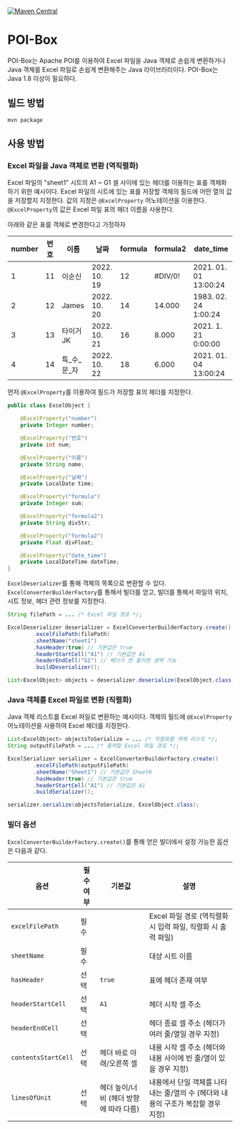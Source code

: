 [![Maven Central](https://img.shields.io/maven-central/v/io.github.jeng832/poibox.svg)](https://search.maven.org/artifact/io.github.jeng832/poibox)

# POI-Box
POI-Box는 Apache POI를 이용하여 Excel 파일을 Java 객체로 손쉽게 변환하거나 Java 객체를 Excel 파일로 손쉽게 변환해주는 Java 라이브러리이다. POI-Box는 Java 1.8 이상이 필요하다.

## 빌드 방법
```shell
mvn package
```

## 사용 방법

### Excel 파일을 Java 객체로 변환 (역직렬화)

Excel 파일의 "sheet1" 시트의 A1 ~ G1 셀 사이에 있는 헤더를 이용하는 표를 객체화 하기 위한 예시이다.
Excel 파일의 시트에 있는 표를 저장할 객체의 필드에 어떤 열의 값을 저장할지 지정한다. 값의 지정은 `@ExcelProperty` 어노테이션을 이용한다.
`@ExcelProperty`의 값은 Excel 파일 표의 헤더 이름을 사용한다.

아래와 같은 표를 객체로 변경한다고 가정하자

| number | 번호 | 이름      | 날짜           | formula | formula2 | date_time             |
|--------|----|---------|--------------|---------|----------|-----------------------|
| 1      | 11 | 이순신     | 2022. 10. 19 | 12      | #DIV/0!  | 2021. 01. 01 13:00:24 |
| 2      | 12 | James   | 2022. 10. 20 | 14      | 14.000   | 1983. 02. 24 1:00:24  |
| 3      | 13 | 타이거JK   | 2022. 10. 21 | 16      | 8.000    | 2021. 1. 21 0:00:00   |
| 4      | 14 | 특_수_문_자 | 2022. 10. 22 | 18      | 6.000    | 2021. 01. 04 13:00:24 |

먼저 `@ExcelProperty`를 이용하여 필드가 저장할 표의 헤더를 지정한다.
```java
public class ExcelObject {

    @ExcelProperty("number")
    private Integer number;

    @ExcelProperty("번호")
    private int num;

    @ExcelProperty("이름")
    private String name;

    @ExcelProperty("날짜")
    private LocalDate time;

    @ExcelProperty("formula")
    private Integer sum;

    @ExcelProperty("formula2")
    private String divStr;

    @ExcelProperty("formula2")
    private Float divFloat;

    @ExcelProperty("date_time")
    private LocalDateTime dateTime;
}
```

`ExcelDeserializer`를 통해 객체의 목록으로 변환할 수 있다. `ExcelConverterBuilderFactory`를 통해서 빌더를 얻고, 빌더를 통해서 파일의 위치, 시트 정보, 헤더 관련 정보를 지정한다.

```java
String filePath = ... /* Excel 파일 경로 */;

ExcelDeserializer deserializer = ExcelConverterBuilderFactory.create()
        .excelFilePath(filePath)
        .sheetName("sheet1")
        .hasHeader(true) // 기본값은 true
        .headerStartCell("A1") // 기본값은 A1
        .headerEndCell("G1") // 헤더가 한 줄이면 생략 가능
        .buildDeserializer();

List<ExcelObject> objects = deserializer.deserialize(ExcelObject.class);
```

### Java 객체를 Excel 파일로 변환 (직렬화)

Java 객체 리스트를 Excel 파일로 변환하는 예시이다. 객체의 필드에 `@ExcelProperty` 어노테이션을 사용하여 Excel 헤더를 지정한다.

```java
List<ExcelObject> objectsToSerialize = ... /* 직렬화할 객체 리스트 */;
String outputFilePath = ... /* 출력할 Excel 파일 경로 */;

ExcelSerializer serializer = ExcelConverterBuilderFactory.create()
        .excelFilePath(outputFilePath)
        .sheetName("Sheet1") // 기본값은 Sheet0
        .hasHeader(true) // 기본값은 true
        .headerStartCell("A1") // 기본값은 A1
        .buildSerializer();

serializer.serialize(objectsToSerialize, ExcelObject.class);
```

### 빌더 옵션

`ExcelConverterBuilderFactory.create()`를 통해 얻은 빌더에서 설정 가능한 옵션은 다음과 같다.

| 옵션                | 필수 여부 | 기본값                            | 설명                                                                                           |
|---------------------|-----------|-----------------------------------|----------------------------------------------------------------------------------------------|
| `excelFilePath`     | 필수      |                                   | Excel 파일 경로 (역직렬화 시 입력 파일, 직렬화 시 출력 파일)                                                 |
| `sheetName`         | 필수      |                                   | 대상 시트 이름                                                                                 |
| `hasHeader`         | 선택      | `true`                            | 표에 헤더 존재 여부                                                                            |
| `headerStartCell`   | 선택      | `A1`                              | 헤더 시작 셀 주소                                                                              |
| `headerEndCell`     | 선택      |                                   | 헤더 종료 셀 주소 (헤더가 여러 줄/열일 경우 지정)                                                  |
| `contentsStartCell` | 선택      | 헤더 바로 아래/오른쪽 셀             | 내용 시작 셀 주소 (헤더와 내용 사이에 빈 줄/열이 있을 경우 지정)                               | 
| `linesOfUnit`       | 선택      | 헤더 높이/너비 (헤더 방향에 따라 다름) | 내용에서 단일 객체를 나타내는 줄/열의 수 (헤더와 내용의 구조가 복잡할 경우 지정) |
